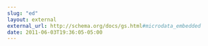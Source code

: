 ```yaml
---
slug: "ed"
layout: external
external_url: http://schema.org/docs/gs.html#microdata_embedded
date: 2011-06-03T19:36:05-05:00
---
```

